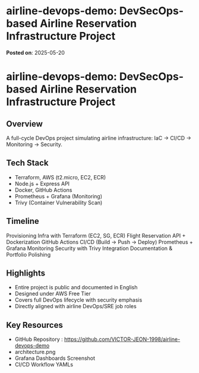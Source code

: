 # airline-devops-demo: DevSecOps-based Airline Reservation Infrastructure Project
**Posted on**: 2025-05-20

<h1>  airline-devops-demo: DevSecOps-based Airline Reservation Infrastructure Project</h1>
<h2>  Overview</h2>
<p>A full-cycle DevOps project simulating airline infrastructure: IaC &rarr; CI/CD &rarr; Monitoring &rarr; Security.</p>
<h2>  Tech Stack</h2>
<ul>
<li>Terraform, AWS (t2.micro, EC2, ECR)</li>
<li>Node.js + Express API</li>
<li>Docker, GitHub Actions</li>
<li>Prometheus + Grafana (Monitoring)</li>
<li>Trivy (Container Vulnerability Scan)</li>
</ul>
<h2>  Timeline</h2>
<p>Provisioning Infra with Terraform (EC2, SG, ECR) Flight Reservation API + Dockerization GitHub Actions CI/CD (Build &rarr; Push &rarr; Deploy) Prometheus + Grafana Monitoring Security with Trivy Integration Documentation &amp; Portfolio Polishing</p>
<h2>  Highlights</h2>
<ul>
<li>Entire project is public and documented in English</li>
<li>Designed under AWS Free Tier</li>
<li>Covers full DevOps lifecycle with security emphasis</li>
<li>Directly aligned with airline DevOps/SRE job roles</li>
</ul>
<h2>  Key Resources</h2>
<ul>
<li>GitHub Repository : <a href="https://github.com/VICTOR-JEON-1998/airline-devops-demo">https://github.com/VICTOR-JEON-1998/airline-devops-demo</a></li>
<li>architecture.png</li>
<li>Grafana Dashboards Screenshot</li>
<li>CI/CD Workflow YAMLs</li>
</ul>